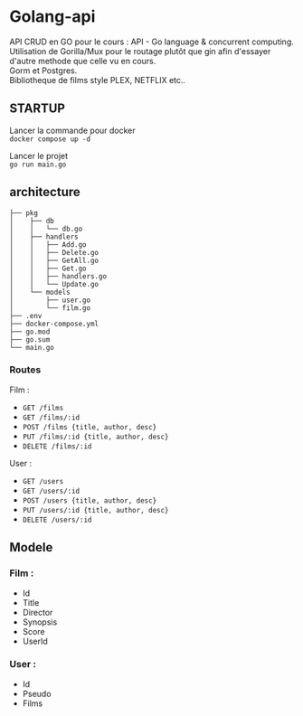 # Golang-api

API CRUD en GO pour le cours : API - Go language & concurrent computing.  
Utilisation de Gorilla/Mux pour le routage plutôt que gin afin d'essayer d'autre methode que celle vu en cours.  
Gorm et Postgres.  
Bibliotheque de films style PLEX, NETFLIX etc..

## STARTUP
Lancer la commande pour docker  
`docker compose up -d`

Lancer le projet  
`go run main.go`

## architecture
```
├── pkg
│    ├── db
│    │   └── db.go
│    ├── handlers
│    │   ├── Add.go
│    │   ├── Delete.go
│    │   ├── GetAll.go
│    │   ├── Get.go
│    │   ├── handlers.go
│    │   └── Update.go
│    └── models
│        ├── user.go
│        └── film.go
├── .env
├── docker-compose.yml
├── go.mod
├── go.sum
└── main.go
```

### Routes
Film :
- `GET /films`
- `GET /films/:id`
- `POST /films {title, author, desc}`
- `PUT /films/:id {title, author, desc}`
- `DELETE /films/:id`

User :
- `GET /users`
- `GET /users/:id`
- `POST /users {title, author, desc}`
- `PUT /users/:id {title, author, desc}`
- `DELETE /users/:id`

## Modele

### Film :
- Id
- Title
- Director
- Synopsis
- Score
- UserId

### User :
- Id
- Pseudo
- Films